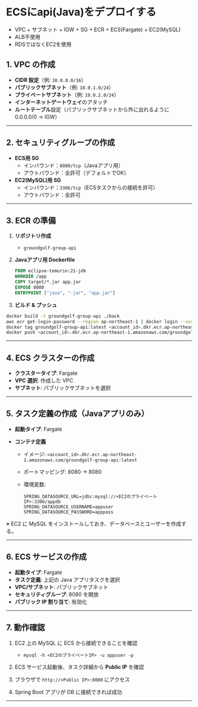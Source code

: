 # ECSにapi(Java)をデプロイする

- VPC + サブネット + IGW + SG + ECR + ECS(Fargate) + EC2(MySQL)
- ALB不使用
- RDSではなくEC2を使用

## 1. VPC の作成

- **CIDR 設定**（例: `10.0.0.0/16`）
- **パブリックサブネット**（例: `10.0.1.0/24`）
- **プライベートサブネット**（例: `10.0.2.0/24`）  
- **インターネットゲートウェイ**のアタッチ  
- **ルートテーブル**設定（パブリックサブネットから外に出れるように 0.0.0.0/0 → IGW）  

---

## 2. セキュリティグループの作成

- **ECS用 SG**
  - インバウンド：`8080/tcp`（Javaアプリ用）
  - アウトバウンド：全許可（デフォルトでOK）
- **EC2(MySQL)用 SG**
  - インバウンド：`3306/tcp`（ECSタスクからの接続を許可）
  - アウトバウンド：全許可  

---

## 3. ECR の準備

1. **リポジトリ作成**  
   - `groundgolf-group-api`

2. **Javaアプリ用 Dockerfile**

    ```dockerfile
    FROM eclipse-temurin:21-jdk
    WORKDIR /app
    COPY target/*.jar app.jar
    EXPOSE 8080
    ENTRYPOINT ["java", "-jar", "app.jar"]
    ```

3. **ビルド & プッシュ**

```bash
docker build -t groundgolf-group-api ./back
aws ecr get-login-password --region ap-northeast-1 | docker login --username AWS --password-stdin <account_id>.dkr.ecr.ap-northeast-1.amazonaws.com
docker tag groundgolf-group-api:latest <account_id>.dkr.ecr.ap-northeast-1.amazonaws.com/groundgolf-group-api:latest
docker push <account_id>.dkr.ecr.ap-northeast-1.amazonaws.com/groundgolf-group-api:latest
```

---

## 4. ECS クラスターの作成

- **クラスタータイプ**: Fargate
- **VPC 選択**: 作成した VPC
- **サブネット**: パブリックサブネットを選択

---

## 5. タスク定義の作成（Javaアプリのみ）

- **起動タイプ**: Fargate
- **コンテナ定義**

  - イメージ: `<account_id>.dkr.ecr.ap-northeast-1.amazonaws.com/groundgolf-group-api:latest`
  - ポートマッピング: 8080 → 8080
  - 環境変数:

    ```env
    SPRING_DATASOURCE_URL=jdbc:mysql://<EC2のプライベートIP>:3306/appdb
    SPRING_DATASOURCE_USERNAME=appuser
    SPRING_DATASOURCE_PASSWORD=apppass
    ```

※ EC2 に MySQL をインストールしておき、データベースとユーザーを作成する。

---

## 6. ECS サービスの作成

- **起動タイプ**: Fargate
- **タスク定義**: 上記の Java アプリタスクを選択
- **VPC/サブネット**: パブリックサブネット
- **セキュリティグループ**: 8080 を開放
- **パブリック IP 割り当て**: 有効化

---

## 7. 動作確認

1. EC2 上の MySQL に ECS から接続できることを確認

   - `mysql -h <EC2のプライベートIP> -u appuser -p`
2. ECS サービス起動後、タスク詳細から **Public IP** を確認
3. ブラウザで `http://<Public IP>:8080` にアクセス
4. Spring Boot アプリが DB に接続できれば成功

---
